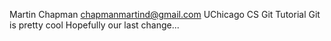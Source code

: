 Martin Chapman chapmanmartind@gmail.com
UChicago CS Git Tutorial
Git is pretty cool
Hopefully our last change...
